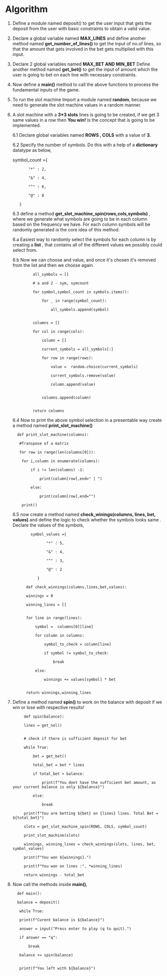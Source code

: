 # Algorithm

1. Define a module named deposit() to get the user input that gets the deposit from the user with basic constraints to obtain a valid value.

2. Declare a global variable named **MAX_LINES** and define another method named **get_number_of_lines()** to get the input of no.of lines, so that the amount that gets involved in the bet gets multiplied with this input.

3. Declare 2 global variables named **MAX_BET AND MIN_BET** Define another method named **get_bet()** to get the input of amount which the user is going to bet on each line with necessary constraints.

4. Now define a **main()** method to call the above functions to process the fundamental inputs of the game.

5. To run the slot machine Import a module named **random**, because we need to generate the slot machine values in a random manner.

6. A slot machine with a **3*3 slots** lines is going to be created, if we get 3 same values in a row then **You win!** is the concept that is going to be implemented.

   6.1 Declare global variables named **ROWS , COLS** with a value of **3.**

   6.2 Specify the number of symbols. Do this with a help of a **dictionary** datatype as below,

      symbol_count ={
   
              "*" : 2,
   
              "&" : 4,
   
              "^" : 6,
   
              "@" : 8
   
          }

     6.3 define a method **get_slot_machine_spin(rows,cols,symbols)** , where we generate what symbols are going to be in each column    
        based on the frequency we have. For each column symbols will be randomly generated is the core idea of this method.

     6.a Easiest way to randomly select the symbols for each column is by creating a **list** , that contains all of the different                  values we possibly could select from.

     6.b Now we can choose and value, and once it's chosen it's removed from the list and then we choose again.

                all_symbols = []
   
                # a and 2 - sym, symcount
   
                for symbol,symbol_count in symbols.items():
   
                    for _ in range(symbol_count):
   
                        all_symbols.append(symbol)
   
            
                columns = []
   
                for col in range(cols):
   
                    column = []
   
                    current_symbols = all_symbols[:]
   
                    for row in range(rows):
   
                        value =  random.choice(current_symbols)
   
                        current_symbols.remove(value)
   
                        column.append(value)
   
            
                    columns.append(column)

            
                return columns

   6.4 Now to print the above symbol selection in a presentable way create a method named **print_slot_machine()**

         def print_slot_machine(columns):

          #Transpose of a matrix
   
          for row in range(len(columns[0])):
   
           for i,column in enumerate(columns):
   
               if i != len(columns) -1:
   
                   print(column[row],end=" | ")
   
               else:
   
                   print(column[row],end="")
   
           print()

    6.5 now create a method named **check_winings(columns, lines, bet, values)** and define the logic to check whether the symbols looks         same . Declare the values of the symbols,

               symbol_values ={
            
                      "*" : 5,
            
                      "&" : 4,
            
                      "^" : 3,
            
                      "@" : 2
            
                  }
         
             def check_winnings(columns,lines,bet,values):
            
             winnings = 0
            
             winning_lines = []
            
         
             for line in range(lines):
            
                 symbol =  columns[0][line]
            
                 for column in columns:
            
                     symbol_to_check = column[line]
            
                     if symbol != symbol_to_check:
            
                         break
            
                 else:
            
                     winnings += values[symbol] * bet
            
         
             return winnings,winning_lines


 7. Define a method named **spin()** to work on the balance with deposit if we win or lose with respective results!

             def spin(balance):
    
             lines = get_nol()
    
         
             # check if there is sufficient deposit for bet
    
             while True:
    
                 bet = get_bet()
         
                 total_bet = bet * lines
         
                 if total_bet > balance:
    
                     print(f"You dont have the sufficient bet amount, as your current balance is only ${balance}")
    
                 else:
    
                     break
         
             print(f"You are betting ${bet} on {lines} lines. Total Bet = ${total_bet}")
         
             slots = get_slot_machine_spin(ROWS, COLS, symbol_count)
         
             print_slot_machine(slots)
         
             winnings, winning_lines = check_winnings(slots, lines, bet, symbol_values)
         
             print(f"You won ${winnings}.")
    
             print(f"You won on lines :", *winning_lines)
         
             return winnings - total_bet

 
 
 8. Now call the methods inside **main()**,

          def main():
    
          balance = deposit()
    
           while True:
    
           print(f"Curent balance is ${balance}")
    
           answer = input("Press enter to play (q to quit).")
    
           if answer == "q":
    
               break
    
           balance += spin(balance)

   
           print(f"You left with ${balance}")






             

   
 
